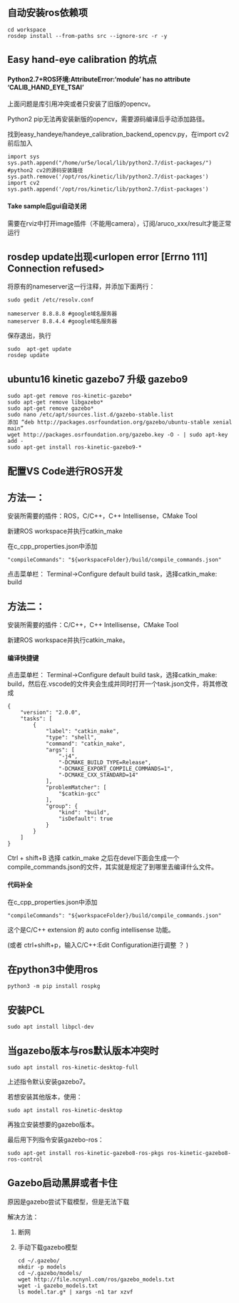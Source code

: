 ## 自动安装ros依赖项

```
cd workspace
rosdep install --from-paths src --ignore-src -r -y
```



## Easy hand-eye calibration 的坑点

#### Python2.7+ROS环境:AttributeError:‘module’ has no attribute ‘CALIB_HAND_EYE_TSAI’

上面问题是库引用冲突或者只安装了旧版的opencv。

Python2 pip无法再安装新版的opencv，需要源码编译后手动添加路径。

找到easy_handeye/handeye_calibration_backend_opencv.py，在import cv2前后加入

```
import sys
sys.path.append("/home/ur5e/local/lib/python2.7/dist-packages/") #python2 cv2的源码安装路径
sys.path.remove('/opt/ros/kinetic/lib/python2.7/dist-packages')
import cv2
sys.path.append('/opt/ros/kinetic/lib/python2.7/dist-packages')
```

#### Take sample后gui自动关闭

需要在rviz中打开image插件（不能用camera），订阅/aruco_xxx/result才能正常运行



## rosdep update出现<urlopen error [Errno 111] Connection refused>

将原有的nameserver这一行注释，并添加下面两行：

```
sudo gedit /etc/resolv.conf

nameserver 8.8.8.8 #google域名服务器
nameserver 8.8.4.4 #google域名服务器
```

保存退出，执行

```
sudo  apt-get update
rosdep update
```





## ubuntu16 kinetic gazebo7 升级 gazebo9

```
sudo apt-get remove ros-kinetic-gazebo*
sudo apt-get remove libgazebo*
sudo apt-get remove gazebo*
sudo nano /etc/apt/sources.list.d/gazebo-stable.list
添加 “deb http://packages.osrfoundation.org/gazebo/ubuntu-stable xenial main”
wget http://packages.osrfoundation.org/gazebo.key -O - | sudo apt-key add -
sudo apt-get install ros-kinetic-gazebo9-*
```





## 配置VS Code进行ROS开发

## 方法一：

安装所需要的插件：ROS，C/C++，C++ Intellisense，CMake Tool

新建ROS workspace并执行catkin_make

在c_cpp_properties.json中添加

```
"compileCommands": "${workspaceFolder}/build/compile_commands.json"
```

点击菜单栏： Terminal->Configure default build task，选择catkin_make: build

## 方法二：

安装所需要的插件：C/C++，C++ Intellisense，CMake Tool

新建ROS workspace并执行catkin_make。

#### 编译快捷键

点击菜单栏： Terminal->Configure default build task，选择catkin_make: build，然后在.vscode的文件夹会生成并同时打开一个task.json文件，将其修改成

```
{
	"version": "2.0.0",
	"tasks": [
		{
			"label": "catkin_make",
			"type": "shell",
			"command": "catkin_make",
			"args": [
				"-j4",
				"-DCMAKE_BUILD_TYPE=Release",
				"-DCMAKE_EXPORT_COMPILE_COMMANDS=1",
				"-DCMAKE_CXX_STANDARD=14"
			],
			"problemMatcher": [
				"$catkin-gcc"
			],
			"group": {
				"kind": "build",
				"isDefault": true
			}
		}
	]
}
```

Ctrl + shift+B 选择 catkin_make 之后在devel下面会生成一个compile_commands.json的文件，其实就是规定了到哪里去编译什么文件。

#### 代码补全

在c_cpp_properties.json中添加

```
"compileCommands": "${workspaceFolder}/build/compile_commands.json"
```

这个是C/C++ extension 的 auto config intellisense 功能。

(或者 ctrl+shift+p，输入C/C++:Edit Configuration进行调整 ？ )





## 在python3中使用ros

```
python3 -m pip install rospkg
```



## 安装PCL

```
sudo apt install libpcl-dev
```



## 当gazebo版本与ros默认版本冲突时

```
sudo apt install ros-kinetic-desktop-full
```

上述指令默认安装gazebo7。

若想安装其他版本，使用：

```
sudo apt install ros-kinetic-desktop
```

再独立安装想要的gazebo版本。

最后用下列指令安装gazebo-ros：

```
sudo apt-get install ros-kinetic-gazebo8-ros-pkgs ros-kinetic-gazebo8-ros-control
```



## Gazebo启动黑屏或者卡住

原因是gazebo尝试下载模型，但是无法下载

解决方法：

1. 断网

2. 手动下载gazebo模型

   ```
   cd ~/.gazebo/
   mkdir -p models
   cd ~/.gazebo/models/
   wget http://file.ncnynl.com/ros/gazebo_models.txt
   wget -i gazebo_models.txt
   ls model.tar.g* | xargs -n1 tar xzvf
   ```

   







